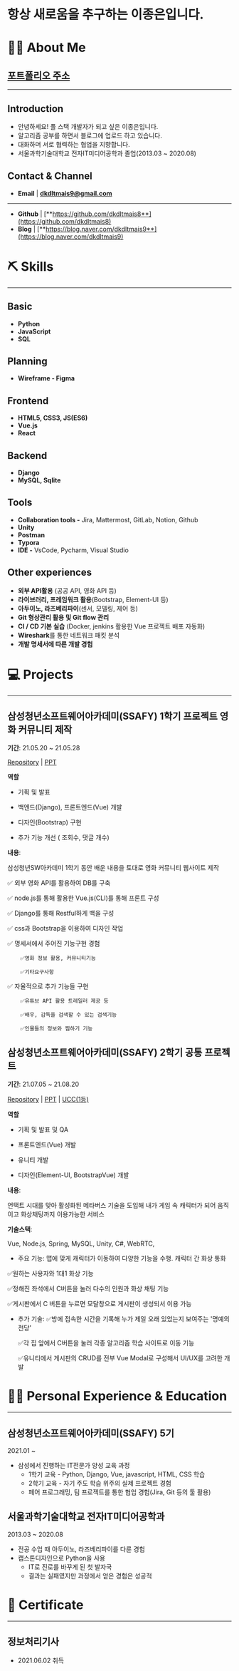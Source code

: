 # 항상 새로움을 추구하는 이종은입니다.



# 💁🏻 About Me

## [포트폴리오 주소](https://dkdltamis9.notion.site/d1efb0d7ffca4da69d86b6f27d88dc30)

---

## Introduction

- 안녕하세요! 풀 스택 개발자가 되고 싶은 이종은입니다.
- 알고리즘 공부를 하면서 블로그에 업로드 하고 있습니다.
- 대화하며 서로 협력하는 협업을 지향합니다.
- 서울과학기술대학교 전자IT미디어공학과 졸업(2013.03 ~ 2020.08)

## Contact & Channel

- **Email** | **dkdltmais9@gmail.com**

---

- **Github** | [**https://github.com/dkdltmais8**](https://github.com/dkdltmais8)
- **Blog** | [**https://blog.naver.com/dkdltmais9**](https://blog.naver.com/dkdltmais9)

# ⛏️ Skills

---

## Basic

- **Python**
- **JavaScript**
- **SQL**

## Planning

- **Wireframe - Figma**

## Frontend

- **HTML5, CSS3, JS(ES6)**
- **Vue.js**
- **React**

## Backend

- **Django**
- **MySQL, Sqlite**

## Tools

- **Collaboration tools -** Jira, Mattermost, GitLab, Notion, Github
- **Unity**
- **Postman**
- **Typora**
- **IDE -** VsCode, Pycharm, Visual Studio

## Other experiences

- **외부 API활용** (공공 API, 영화 API 등)
- **라이브러리, 프레임워크 활용**(Bootstrap, Element-UI 등)
- **아두이노, 라즈베리파이**(센서, 모델링, 제어 등)
- **Git 형상관리 활용 및 Git flow 관리**
- **CI / CD 기본 실습** (Docker, jenkins 활용한 Vue 프로젝트 배포 자동화)
- **Wireshark**를 통한 네트워크 패킷 분석
- **개발 명세서에 따른 개발 경험**

# 💻 Projects

---

## **삼성청년소프트웨어아카데미(SSAFY) 1학기 프로젝트 영화 커뮤니티 제작**

**기간**: 21.05.20 ~ 21.05.28

[Repository](https://github.com/dkdltmais8/Project)  |  [PPT](https://github.com/dkdltmais8/Project/blob/master/1%ED%95%99%EA%B8%B0%ED%94%84%EB%A1%9C%EC%A0%9D%ED%8A%B8%ED%8F%AC%ED%8F%B4.pptx)

**역할**

- 기획 및 발표

- 백엔드(Django), 프론트엔드(Vue) 개발

- 디자인(Bootstrap) 구현

- 추가 기능 개선 ( 조회수, 댓글 개수)

**내용**:

삼성청년SW아카데미 1학기 동안 배운 내용을 토대로 영화 커뮤니티 웹사이트 제작

✅ 외부 영화 API를 활용하여 DB를 구축

✅ node.js를 통해 활용한 Vue.js(CLI)를 통해 프론트 구성

✅ Django를 통해 Restful하게 백을 구성

✅ css과 Bootstrap을 이용하여 디자인 작업

✅ 명세서에서 주어진 기능구현 경험

```
	✅영화 정보 활용, 커뮤니티기능

	✅기타요구사항
```

✅ 자율적으로 추가 기능들 구현

```
	✅유튜브 API 활용 트레일러 제공 등

	✅배우, 감독을 검색할 수 있는 검색기능

	✅인물들의 정보와 찜하기 기능
```



## **삼성청년소프트웨어아카데미(SSAFY) 2학기 공통 프로젝트**

**기간**: 21.07.05 ~ 21.08.20

[Repository](https://github.com/dkdltmais8/Mainproject_WebRTC)  |  [PPT](https://github.com/dkdltmais8/Mainproject_WebRTC/blob/master/%EC%82%B0%EC%B6%9C%EB%AC%BC/%EC%82%B0%EC%B6%9C%EB%AC%BC/B105_%EC%B5%9C%EC%A2%85%EB%B0%9C%ED%91%9C.pptx)  |  [UCC(1등)](https://drive.google.com/drive/folders/1QPI3eMmq0VsoNHjY3IHG0TNz6AHxLsPY?usp=sharing)

**역할**

- 기획 및 발표 및 QA

- 프론트엔드(Vue) 개발

- 유니티 개발

- 디자인(Element-UI, BootstrapVue) 개발

**내용**:

언택트 시대를 맞아 활성화된 메타버스 기술을 도입해 내가 게임 속 캐릭터가 되어 움직이고  화상채팅까지 이용가능한 서비스

**기술스택**: 

Vue, Node.js, Spring, MySQL, Unity, C#, WebRTC, 

-  주요 기능: 맵에 맞게 캐릭터가 이동하여 다양한 기능을 수행. 캐릭터 간 화상 통화

  ✅원하는 사용자와 1대1 화상 기능

  ✅정해진 좌석에서 C버튼을 눌러 다수의 인원과 화상 채팅 기능

  ✅게시판에서 C 버튼을 누르면 모달창으로 게시판이 생성되서 이용 가능

- 추가 기술:
  ✅방에 접속한 시간을 기록해 누가 제일 오래 있었는지 보여주는 '명예의전당'

  ✅각 집 앞에서 C버튼을 눌러 각종 알고리즘 학습 사이트로 이동 기능

  ✅유니티에서 게시판의 CRUD를 전부 Vue Modal로 구성해서 UI/UX를 고려한 개발

# 🚴‍♂️ Personal Experience & Education

---

## 삼성청년소프트웨어아카데미(SSAFY) 5기

2021.01 ~ 

- 삼성에서 진행하는 IT전문가 양성 교육 과정
    - 1학기 교육 - Python, Django, Vue, javascript, HTML, CSS 학습
    - 2학기 교육 - 자기 주도 학습 위주의 실제 프로젝트 경험
    - 페어 프로그래밍, 팀 프로젝트를 통한 협업 경험(Jira, Git 등의 툴 활용)

## 서울과학기술대학교 전자IT미디어공학과

2013.03 ~ 2020.08

- 전공 수업 때 아두이노, 라즈베리파이를 다룬 경험
- 캡스톤디자인으로 Python을 사용
    - IT로 진로를 바꾸게 된 첫 발자국
    - 결과는 실패였지만 과정에서 얻은 경험은 성공적

# 🏅 Certificate

---

## 정보처리기사

- 2021.06.02 취득